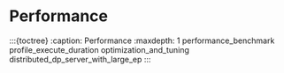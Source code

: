 # Performance

:::{toctree}
:caption: Performance
:maxdepth: 1
performance_benchmark
profile_execute_duration
optimization_and_tuning
distributed_dp_server_with_large_ep
:::
